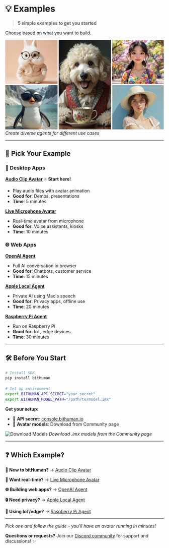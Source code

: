 # 💡 Examples

> **5 simple examples to get you started**

Choose based on what you want to build.

![Example Agent Variety](../assets/images/example-agent-images.jpg)
*Create diverse agents for different use cases*

---

## 🚀 Pick Your Example

### **🎵 Desktop Apps**

**[Audio Clip Avatar](avatar-with-audio-clip.md)** ⭐ **Start here!**
- Play audio files with avatar animation
- **Good for**: Demos, presentations
- **Time**: 5 minutes

**[Live Microphone Avatar](avatar-with-microphone.md)**
- Real-time avatar from microphone
- **Good for**: Voice assistants, kiosks
- **Time**: 10 minutes

### **🌐 Web Apps**

**[OpenAI Agent](livekit-openai-agent.md)**
- Full AI conversation in browser
- **Good for**: Chatbots, customer service
- **Time**: 15 minutes

**[Apple Local Agent](livekit-apple-local.md)**
- Private AI using Mac's speech
- **Good for**: Privacy apps, offline use
- **Time**: 20 minutes

**[Raspberry Pi Agent](livekit-raspberry-pi.md)**
- Run on Raspberry Pi
- **Good for**: IoT, edge devices
- **Time**: 30 minutes

---

## 🛠️ Before You Start

```bash
# Install SDK
pip install bithuman

# Set up environment
export BITHUMAN_API_SECRET="your_secret"
export BITHUMAN_MODEL_PATH="/path/to/model.imx"
```

**Get your setup:**
- 🔑 **API secret**: [console.bithuman.io](https://console.bithuman.io)
- 🤖 **Avatar models**: Download from Community page

![Download Models](../assets/images/image-download-model.png)
*Download .imx models from the Community page*

---

## ❓ Which Example?

**👋 New to bitHuman?** → [Audio Clip Avatar](avatar-with-audio-clip.md)

**🎤 Want real-time?** → [Live Microphone Avatar](avatar-with-microphone.md)

**🌐 Building web apps?** → [OpenAI Agent](livekit-openai-agent.md)

**🔒 Need privacy?** → [Apple Local Agent](livekit-apple-local.md)

**🤖 Using IoT/edge?** → [Raspberry Pi Agent](livekit-raspberry-pi.md)

---

*Pick one and follow the guide - you'll have an avatar running in minutes!*

**Questions or requests?** Join our [Discord community](https://discord.gg/yM7wRRqu) for support and discussions! ✨ 